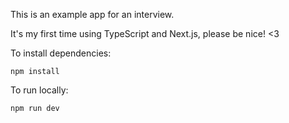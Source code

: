 This is an example app for an interview.

It's my first time using TypeScript and Next.js, please be nice! <3

To install dependencies:
```
npm install
```

To run locally:
```
npm run dev
```
